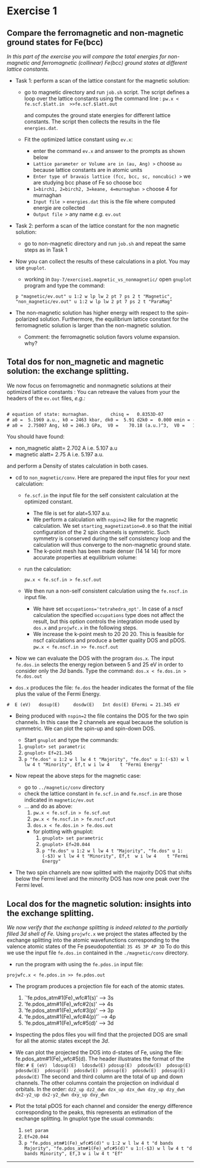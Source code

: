 # Exercise 1

## Compare the ferromagnetic and  non-magnetic ground states for Fe(bcc)

_In this part of the exercise you will  compare the total energies for  non-magnetic and ferromagnetic (collinear) Fe(bcc) ground states at different lattice constants._  

* Task 1: perform a scan of the lattice constant for the magnetic solution:
  * go to magnetic directory and run `job.sh` script.
    The script defines a loop over the lattice constants using the command line :
    `pw.x < fe.scf.$latt.in  >>fe.scf.$latt.out`

    and computes the ground state energies for different lattice constants.
    The script then collects the results in the file `energies.dat`.
  * Fit the optimized lattice constant using `ev.x`:
    * enter the command  `ev.x` and answer to the prompts as shown below  
    * `Lattice parameter or Volume are in (au, Ang) >` choose `au` because lattice constants are in atomic units
    * `Enter type of bravais lattice (fcc, bcc, sc, noncubic) >`  we are studying bcc phase of Fe so choose bcc
    * `1=birch1, 2=birch2, 3=keane, 4=murnaghan >`  choose 4  for murnaghan
    * `Input file >`  `energies.dat`  this is the file where computed energie are collected
    * `Output file >` any name _e.g._ `ev.out`
* Task 2: perform a scan of the lattice constant for the non magnetic solution:
  * go to non-magnetic directory and run `job.sh` and repeat the same steps as in Task 1
* Now you can collect the results of these calculations in a plot. You may use `gnuplot`.
  * working in `Day-7/exercise1.magnetic_vs_nonmagnetic/` open `gnuplot` program and type the command:

  `p "magnetic/ev.out" u 1:2 w lp lw 2 pt 7 ps 2 t "Magnetic", "non_magnetic/ev.out" u 1:2 w lp lw 2 pt 7 ps 2 t "ParaMag"`



* The non-magnetic solution has higher energy with respect to the spin-polarized
  solution. Furthermore, the equilibrium lattice constant for the ferromagnetic solution
  is larger than the non-magnetic solution.

  * Comment: the ferromagnetic solution favors volume expansion. why?

## Total dos for non_magnetic and magnetic solution: the exchange splitting.

We  now  focus on ferromagnetic and nonmagnetic solutions at their  optimized lattice constants :
You can retreave the values from your the headers of the `ev.out`  files, _e.g.:_

```txt

# equation of state: murnaghan.        chisq =   0.8353D-07
# a0 =  5.1969 a.u., k0 = 2463 kbar, dk0 =  5.91 d2k0 =  0.000 emin = -254.23756
# a0 =  2.75007 Ang, k0 = 246.3 GPa,  V0 =    70.18 (a.u.)^3,  V0 =   10.40 A^3

```

You should have found:

* non_magnetic alatt= 2.702  A       i.e. 5.107 a.u
* magnetic alatt=     2.75  A       i.e.  5.197 a.u.  

and perform  a Density of states calculation in both cases.


* cd to `non_magnetic/conv`. Here are prepared the input files for your next calculation:

  * `fe.scf.in` the input file for the self consistent calculation at the optimized constant.
    * The file is set for   alat=5.107 a.u.
    * We perform a calculation with  `nspin=2` like for the magnetic calculation. We set  `starting_magnetization=0.0` so that the  initial configuration of the 2 spin channels is symmetric. 
    Such symmetry is conserved during the self consistency loop and the calculation will  thus  converge to the non-magnetic ground state.
    * The k-point mesh has been made denser (14 14 14) for more accurate properties at equilibrium volume:
  * run the calculation:

      `pw.x < fe.scf.in > fe.scf.out`

  * We then run a non-self consistent calculation using the `fe.nscf.in` input file.   
    * We have set `occupations='tetrahedra_opt'`.  In case of a nscf calculation the specified `occupations` type  does not affect the result, but  this option controls the integration mode used by `dos.x` and `projwfc.x` in the following steps.
    * We increase the k-point mesh to 20 20 20. This is feasible for nscf calculations and produce a better quality DOS and pDOS.
  `pw.x < fe.nscf.in >> fe.nscf.out`

* Now we can evaluate the DOS with the program  `dos.x`. 
The input `fe.dos.in` selects the energy region between 5 and 25 eV in order to consider only the _3d_ bands.  Type the command:
`dos.x < fe.dos.in >  fe.dos.out`

* `dos.x` produces the file: `fe.dos` the header indicates the format of the file plus the value of the Fermi Energy.

`#  E (eV)   dosup(E)     dosdw(E)   Int dos(E) EFermi = 21.345 eV`

* Being produced with `nspin=2` the file contains the DOS for the two spin channels. In  this case the 2 channels are equal because the solution is symmetric.  We can plot the spin-up and spin-down DOS.  
  * Start  `gnuplot` and type the commands:
  1. `gnuplot> set parametric`
  1. `gnuplot> Ef=21.345`
  1. `p "fe.dos" u 1:2 w l lw 4 t "Majority", "fe.dos" u 1:(-$3) w l lw 4 t "Minority", Ef,t w i lw 4    t "Fermi Energy"`

* Now repeat the above steps for the magnetic case:

  * go to  `../magnetic/conv` directory
  * check the lattice constant in `fe.scf.in` and `fe.nscf.in` are those indicated in `magnetic/ev.out`
  * ... and do as above:
    1. `pw.x < fe.scf.in > fe.scf.out`
    1. `pw.x < fe.nscf.in > fe.nscf.out`
    1. `dos.x < fe.dos.in > fe.dos.out`
    * for plotting with gnuplot:
      1. `gnuplot> set parametric`
      1. `gnuplot> Ef=20.044`
      1. `p "fe.dos" u 1:2 w l lw 4 t "Majority", "fe.dos" u 1:(-$3) w l lw 4 t "Minority", Ef,t  w i lw 4    t "Fermi Energy"`
* The two spin channels are now splitted with the majority DOS that  shifts below the Fermi level and the minority DOS has now one peak over the Fermi level. 


## Local  dos for the magnetic solution: insights into the exchange splitting.

_We now verify that the  exchange splitting is indeed related to  the partially filled 3d shell of Fe._
Using `projwfc.x` we project the states affected by the exchange splitting into the atomic wavefunctions corresponding to the valence atomic  states of the Fe pseudopotential: `3S 4S 3P 4P 3D`
To do this we use the input file `fe.dos.in` contained in the  `./magnetic/conv` directory.

* run the program with using the `fe.pdos.in` input file:

`projwfc.x < fe.pdos.in >> fe.pdos.out`

* The program produces a projection file for each of the atomic states.
  1. `'fe.pdos_atm#1(Fe)_wfc#1(s)'  --> 3s
  4. 'fe.pdos_atm#1(Fe)_wfc#2(s)'   --> 4s
  2. 'fe.pdos_atm#1(Fe)_wfc#3(p)'   --> 3p 
  5. 'fe.pdos_atm#1(Fe)_wfc#4(p)'`  --> 4p
  3. 'fe.pdos_atm#1(Fe)_wfc#5(d)'   -->  3d

* Inspecting the pdos files you will find that the projected DOS are small for all the atomic states except the _3d_. 

* We can plot the projected the DOS into d-states of Fe, using the file: fe.pdos_atm#1(Fe)_wfc#5(d). The header illustrates the format of the file:
`# E (eV)  ldosup(E)  ldosdw(E) pdosup(E)  pdosdw(E)  pdosup(E)  pdosdw(E)  pdosup(E)  pdosdw(E)  pdosup(E)  pdosdw(E)  pdosup(E)  pdosdw(E)`
The second and third column are the total of up and down channels. The other columns contain the projection on individual d orbitals. In the order:
`dz2_up dz2_dwn dzx_up dzx_dwn dzy_up dzy_dwn dx2-y2_up dx2-y2_dwn dxy_up dxy_dwn`

* Plot the total pDOS for each channel and consider the energy difference corresponding to the peaks, this represents an estimation  of the exchange splitting. In gnuplot type the usual commands:
  1. `set param`
  1. `Ef=20.044`
  1.  `p "fe.pdos_atm#1(Fe)_wfc#5(d)" u 1:2 w l lw 4 t "d bands Majority", "fe.pdos_atm#1(Fe)_wfc#5(d)" u 1:(-$3) w l lw 4 t "d bands Minority", Ef,3 w i lw 4 t "Ef"`

---------------------------------------------------------------------------------------------
